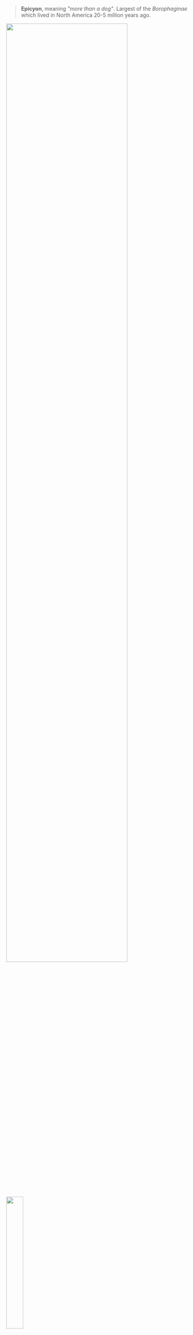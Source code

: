 <blockquote><b>Epicyon</b>, meaning <i>"more than a dog"</i>. Largest of the <i>Borophaginae</i> which lived in North America 20-5 million years ago.</blockquote>

<img src="https://libreserver.org/epicyon/img/screenshot_rc3.jpg" width="80%"/>

<img src="https://libreserver.org/epicyon/img/mobile.jpg" width="30%"/>

Epicyon is a modern [ActivityPub](https://www.w3.org/TR/activitypub) compliant server implementing both S2S and C2S protocols and suitable for installation on single board computers. It includes features such as moderation tools, post expiry, content warnings, image descriptions, news feed and perimeter defense against adversaries. It contains *no JavaScript* and uses HTML+CSS with a Python backend.

Corporate social media gives you an audience, with reach, celebrity, spectacle, lack of control, professional influencers, anxiety, alienation and competition. It's designed for fast growth regardless of social consequences. Epicyon is designed for community, in which you have voice, agency, discussions and comradery. The community approach is the better way to build a habitable internet for the long term.

[Project Goals](README_goals.md) - [Commandline interface](README_commandline.md) - [Customizations](README_customizations.md) - [Software Architecture](README_architecture.md) - [Code of Conduct](code-of-conduct.md) - [Principles of Unity](principlesofunity.md) - [C2S Desktop Client](README_desktop_client.md)

Matrix room: **#epicyon:matrix.libreserver.org**

Includes emojis designed by [OpenMoji](https://openmoji.org) – the open-source emoji and icon project. License: [CC BY-SA 4.0](https://creativecommons.org/licenses/by-sa/4.0). Blob Cat Emoji and Meowmoji were made by Nitro Blob Hub, licensed under [Apache 2.0](https://www.apache.org/licenses/LICENSE-2.0). [Digital Pets emoji](https://opengameart.org/content/16x16-emotes-for-rpgs-and-digital-pets) were made by Tomcat94 and licensed under CC0.

<img src="https://libreserver.org/epicyon/img/screenshot_light.jpg" width="80%"/>

<img src="https://libreserver.org/epicyon/img/screenshot_login.jpg" width="80%"/>

## Package Dependencies

You will need python version 3.7 or later.

On Arch/Parabola:

``` bash
sudo pacman -S tor python-pip python-pysocks python-cryptography \
               imagemagick python-requests \
               perl-image-exiftool python-dateutil \
               certbot flake8 bandit
sudo pip3 install pyqrcode pypng
```

Or on Debian:

``` bash
sudo apt install -y \
    tor python3-socks imagemagick \
    python3-setuptools \
    python3-cryptography \
    python3-dateutil \
    python3-idna python3-requests \
    python3-django-timezone-field \
    libimage-exiftool-perl python3-flake8 \
    python3-pyqrcode python3-png python3-bandit \
    certbot nginx wget
```

## Installation

In the most common case you'll be using systemd to set up a daemon to run the server.

The following instructions install Epicyon to the **/opt** directory. It's not essential that it be installed there, and it could be in any other preferred directory.

Add a dedicated user so that we don't have to run as root.

``` bash
adduser --system --home=/opt/epicyon --group epicyon
```

Link news mirrors:

``` bash
mkdir /var/www/YOUR_DOMAIN
mkdir -p /opt/epicyon/accounts/newsmirror
ln -s /opt/epicyon/accounts/newsmirror /var/www/YOUR_DOMAIN/newsmirror
```

Edit */etc/systemd/system/epicyon.service* and add the following:

``` systemd
[Unit]
Description=epicyon
After=syslog.target
After=network.target

[Service]
Type=simple
User=epicyon
Group=epicyon
WorkingDirectory=/opt/epicyon
ExecStart=/usr/bin/python3 /opt/epicyon/epicyon.py --port 443 --proxy 7156 --domain YOUR_DOMAIN --registration open --logLoginFailures
Environment=USER=epicyon
Environment=PYTHONUNBUFFERED=true
Restart=always
StandardError=syslog
CPUQuota=80%
ProtectHome=true
ProtectKernelTunables=true
ProtectKernelModules=true
ProtectControlGroups=true
ProtectKernelLogs=true
ProtectHostname=true
ProtectClock=true
ProtectProc=invisible
ProcSubset=pid
PrivateTmp=true
PrivateUsers=true
PrivateDevices=true
PrivateIPC=true
MemoryDenyWriteExecute=true
NoNewPrivileges=true
LockPersonality=true
RestrictRealtime=true
RestrictSUIDSGID=true
RestrictNamespaces=true
SystemCallArchitectures=native

[Install]
WantedBy=multi-user.target
```

Here the server was installed to */opt/epicyon*, but you can change that to wherever you installed it.

Then run the daemon:

``` bash
systemctl enable epicyon
chown -R epicyon:epicyon /opt/epicyon
systemctl start epicyon
```

Check the status of the daemon with:

``` bash
systemctl status epicyon
```

If it's not running then you can also look at the log:

``` bash
journalctl -u epicyon
```

You'll also need to set up a web server configuration. For Nginx edit */etc/nginx/sites-available/YOUR_DOMAIN* as follows:

``` nginx
server {
    listen 80;
    listen [::]:80;
    server_name YOUR_DOMAIN;
    access_log /dev/null;
    error_log /dev/null;
    client_max_body_size 31m;
    client_body_buffer_size 128k;

    index index.html;
    rewrite ^ https://$server_name$request_uri? permanent;
}

server {
    listen 443 ssl;
    server_name YOUR_DOMAIN;

    gzip on;
    gzip_disable "msie6";
    gzip_vary on;
    gzip_proxied any;
    gzip_min_length 1024;
    gzip_comp_level 6;
    gzip_buffers 16 8k;
    gzip_http_version 1.1;
    gzip_types text/plain text/css application/json application/ld+json application/javascript text/xml application/xml application/rdf+xml application/xml+rss text/javascript;

    ssl_stapling off;
    ssl_stapling_verify off;
    ssl on;
    ssl_certificate /etc/letsencrypt/live/YOUR_DOMAIN/fullchain.pem;
    ssl_certificate_key /etc/letsencrypt/live/YOUR_DOMAIN/privkey.pem;
    #ssl_dhparam /etc/ssl/certs/YOUR_DOMAIN.dhparam;

    ssl_protocols TLSv1.2 TLSv1.3;
    ssl_ciphers HIGH:!MEDIUM:!LOW:!aNULL:!NULL:!SHA;
    ssl_prefer_server_ciphers on;
    ssl_session_cache shared:SSL:10m;
    ssl_session_tickets off;

    add_header Content-Security-Policy "default-src https:; script-src https: 'unsafe-inline'; style-src https: 'unsafe-inline'";
    add_header X-Frame-Options DENY;
    add_header X-Content-Type-Options nosniff;
    add_header X-XSS-Protection "1; mode=block";
    add_header X-Download-Options noopen;
    add_header X-Permitted-Cross-Domain-Policies none;
	add_header Strict-Transport-Security "max-age=15768000; includeSubDomains; preload" always;

    access_log /dev/null;
    error_log /dev/null;

    index index.html;

    location /newsmirror {
        root /var/www/YOUR_DOMAIN;
        try_files $uri =404;
    }

    keepalive_timeout 70;
    sendfile on;

    location / {
        proxy_http_version 1.1;
        client_max_body_size 31M;
        proxy_set_header Host $http_host;
        proxy_set_header X-Real-IP $remote_addr;
        proxy_set_header X-Forward-For $proxy_add_x_forwarded_for;
        proxy_set_header X-Forward-Proto http;
        proxy_set_header X-Nginx-Proxy true;
        proxy_temp_file_write_size 64k;
        proxy_connect_timeout 10080s;
        proxy_send_timeout 10080;
        proxy_read_timeout 10080;
        proxy_buffer_size 64k;
        proxy_buffers 16 32k;
        proxy_busy_buffers_size 64k;
        proxy_redirect off;
        proxy_request_buffering off;
        proxy_buffering off;
        proxy_pass http://localhost:7156;
        tcp_nodelay on;
    }
}
```

Changing your domain name as appropriate. Activate the configuration with:

``` bash
ln -s /etc/nginx/sites-available/YOUR_DOMAIN /etc/nginx/sites-enabled/
```

Generate a LetsEncrypt certificate.

``` bash
certbot certonly -n --server https://acme-v02.api.letsencrypt.org/directory --standalone -d YOUR_DOMAIN --renew-by-default --agree-tos --email YOUR_EMAIL
```

And restart the web server:

``` bash
systemctl restart nginx
```

If you need to use **fail2ban** then failed login attempts can be found in *accounts/loginfailures.log*.

If you are using the [Caddy web server](https://caddyserver.com) then see *caddy.example.conf*

## Running Static Analysis

Static analysis can be run with:

``` bash
./static_analysis
```

## Running a security audit

To run a security audit:

``` bash
./security_audit
```

Note that not all of the issues identified will necessarily be relevant to this project. Consider its output as a list of things which potentially can be investigated but usually will turn out not to be relevant.


## Installing on Onion or i2p domains

If you don't have access to the clearnet, or prefer not to use it, then it's possible to run an Epicyon instance easily from your laptop. There are scripts within the ```deploy``` directory which can be used to install an instance on a Debian or Arch/Parabola operating system. With some modification of package names they could be also used with other distros.

Please be aware that such installations will not federate with ordinary fediverse instances on the clearnet, unless those instances have been specially modified to do so. But onion instances will federate with other onion instances and i2p instances with other i2p instances.


## Custom Fonts

If you want to use a particular font then copy it into the *fonts* directory, rename it as *custom.ttf/woff/woff2/otf* and then restart the Epicyon daemon.

``` bash
systemctl restart epicyon
```

## Custom Favicon

If you want to use your own favicon then copy your `favicon.ico` file to the base directory where you installed Epicyon.


## Changing Themes

When changing themes you may need to ensure that your nginx cache is cleared (/var/www/cache/*) and that your local browser cache is cleared for the site (Shift + Reload). Otherwise images and icons from the previous theme may remain.


## Adding Themes

If you want to add a new theme then first add the name of your theme to the translations files.

Within the `theme` directory create a directory with the name of your theme and add icons and banners. As a quick way to begin you could copy the contents of `theme/default`, then edit the graphics. Keep the size of images as small as possible to avoid creating a laggy user interface.

On a running instance you can experiment with colors or fonts by editing `epicyon.css` and then reloading the web page. Once you are happy with the results then you can update the changed variable values within your `theme/yourtheme/theme.json` file.

Epicyon normally uses one set of CSS files whose variables are then altered per theme. If you want to use entirely bespoke CSS then copy `epicyon-*.css` into your theme directory and edit it to your requirements. This will be used rather than the default CSS files. Be warned that if you're maintaining the CSS files yourself then you may need to keep up with whatever changes are happening upstream, otherwise your user interface will break.


## Running Unit Tests

To run the unit tests:

``` bash
python3 epicyon.py --tests
```

To run the network tests. These simulate instances exchanging messages.

``` bash
python3 epicyon.py --testsnetwork
```

## Software Bill of Materials

To update the software bill of materials:

``` bash
sudo pip3 install scanoss
make sbom
```

